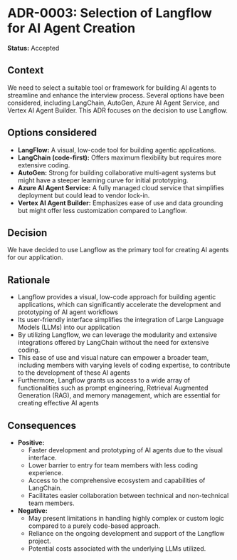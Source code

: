 # ADR-0003: Selection of Langflow for AI Agent Creation

**Status:** Accepted

## Context

We need to select a suitable tool or framework for building AI agents to streamline and enhance the interview process. Several options have been considered, including LangChain, AutoGen, Azure AI Agent Service, and Vertex AI Agent Builder. This ADR focuses on the decision to use Langflow.

## Options considered

* **LangFlow:** A visual, low-code tool for building agentic applications.
* **LangChain (code-first):** Offers maximum flexibility but requires more extensive coding.
* **AutoGen:** Strong for building collaborative multi-agent systems but might have a steeper learning curve for initial prototyping.
* **Azure AI Agent Service:** A fully managed cloud service that simplifies deployment but could lead to vendor lock-in.
* **Vertex AI Agent Builder:** Emphasizes ease of use and data grounding but might offer less customization compared to Langflow.

## Decision

We have decided to use Langflow as the primary tool for creating AI agents for our application.

## Rationale

 - Langflow provides a visual, low-code approach for building agentic applications, which can significantly accelerate the development and prototyping of AI agent workflows 
 - Its user-friendly interface simplifies the integration of Large Language Models (LLMs) into our application
 - By utilizing Langflow, we can leverage the modularity and extensive integrations offered by LangChain without the need for extensive coding.
 - This ease of use and visual nature can empower a broader team, including members with varying levels of coding expertise, to contribute to the development of these AI agents
 - Furthermore, Langflow grants us access to a wide array of functionalities such as prompt engineering, Retrieval Augmented Generation (RAG), and memory management, which are essential for creating effective AI agents

## Consequences

* **Positive:**
    * Faster development and prototyping of AI agents due to the visual interface.
    * Lower barrier to entry for team members with less coding experience.
    * Access to the comprehensive ecosystem and capabilities of LangChain.
    * Facilitates easier collaboration between technical and non-technical team members.
* **Negative:**
    * May present limitations in handling highly complex or custom logic compared to a purely code-based approach.
    * Reliance on the ongoing development and support of the Langflow project.
    * Potential costs associated with the underlying LLMs utilized.